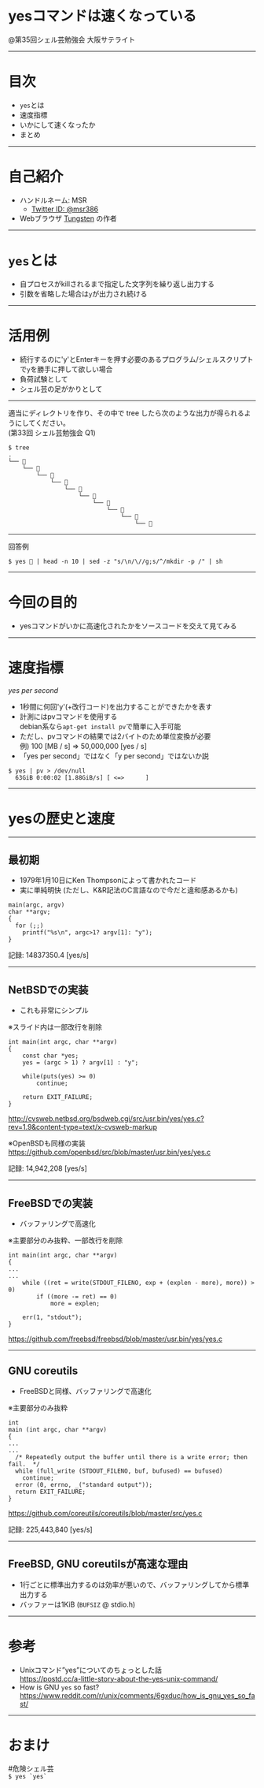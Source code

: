 # yesコマンドは速くなっている

@第35回シェル芸勉強会 大阪サテライト

---
# 目次
* `yes`とは
* 速度指標
* いかにして速くなったか
* まとめ

---
# 自己紹介

* ハンドルネーム: MSR
    * [Twitter ID: @msr386](https://twitter.com/msr386)
* Webブラウザ [Tungsten](https://app.tungsten-start.net/) の作者

---
# `yes`とは

* 自プロセスがkillされるまで指定した文字列を繰り返し出力する
* 引数を省略した場合は`y`が出力され続ける

---
# 活用例

- 続行するのに'y'とEnterキーを押す必要のあるプログラム/シェルスクリプトで`y`を勝手に押して欲しい場合
- 負荷試験として
- シェル芸の足がかりとして

---

適当にディレクトリを作り、その中で tree したら次のような出力が得られるようにしてください。  
(第33回 シェル芸勉強会 Q1)

```
$ tree
.
└── 💩
    └── 💩
        └── 💩
            └── 💩
                └── 💩
                    └── 💩
                        └── 💩
                            └── 💩
                                └── 💩
                                    └── 💩
```

---

回答例

```
$ yes 💩 | head -n 10 | sed -z "s/\n/\//g;s/^/mkdir -p /" | sh
```


---
# 今回の目的

* yesコマンドがいかに高速化されたかをソースコードを交えて見てみる

---
# 速度指標

_yes per second_

* 1秒間に何回'y'(+改行コード)を出力することができたかを表す
* 計測にはpvコマンドを使用する  
  debian系なら`apt-get install pv`で簡単に入手可能
* ただし、pvコマンドの結果では2バイトのため単位変換が必要  
  例) 100 [MB / s] => 50,000,000 [yes / s]
* 「yes per second」ではなく「y per second」ではないか説

```
$ yes | pv > /dev/null
  63GiB 0:00:02 [1.88GiB/s] [ <=>      ]
```

---

# yesの歴史と速度

---
## 最初期

* 1979年1月10日にKen Thompsonによって書かれたコード
* 実に単純明快 (ただし、K&R記法のC言語なので今だと違和感あるかも)

```
main(argc, argv)
char **argv;
{
  for (;;)
    printf("%s\n", argc>1? argv[1]: "y");
}
```

記録: 14837350.4 \[yes/s\]

---
## NetBSDでの実装

* これも非常にシンプル

※スライド内は一部改行を削除
```
int main(int argc, char **argv)
{
	const char *yes;
	yes = (argc > 1) ? argv[1] : "y";

	while(puts(yes) >= 0)
		continue;

	return EXIT_FAILURE;
}
```

http://cvsweb.netbsd.org/bsdweb.cgi/src/usr.bin/yes/yes.c?rev=1.9&content-type=text/x-cvsweb-markup

※OpenBSDも同様の実装  
https://github.com/openbsd/src/blob/master/usr.bin/yes/yes.c

記録: 14,942,208 \[yes/s\]



---
## FreeBSDでの実装

* バッファリングで高速化

※主要部分のみ抜粋、一部改行を削除
```
int main(int argc, char **argv)
{
...
...
	while ((ret = write(STDOUT_FILENO, exp + (explen - more), more)) > 0)
		if ((more -= ret) == 0)
			more = explen;

	err(1, "stdout");
}
```

https://github.com/freebsd/freebsd/blob/master/usr.bin/yes/yes.c




---
## GNU coreutils

* FreeBSDと同様、バッファリングで高速化

※主要部分のみ抜粋
```
int
main (int argc, char **argv)
{
...
...
  /* Repeatedly output the buffer until there is a write error; then fail.  */
  while (full_write (STDOUT_FILENO, buf, bufused) == bufused)
    continue;
  error (0, errno, _("standard output"));
  return EXIT_FAILURE;
}
```

https://github.com/coreutils/coreutils/blob/master/src/yes.c

記録: 225,443,840 \[yes/s\]

---
## FreeBSD, GNU coreutilsが高速な理由

* 1行ごとに標準出力するのは効率が悪いので、バッファリングしてから標準出力する
* バッファーは1KiB (`BUFSIZ` @ stdio.h)


---
# 参考

* Unixコマンド”yes”についてのちょっとした話  
https://postd.cc/a-little-story-about-the-yes-unix-command/
* How is GNU `yes` so fast?  
https://www.reddit.com/r/unix/comments/6gxduc/how_is_gnu_yes_so_fast/

---
# おまけ

\#危険シェル芸  
`` $ yes `yes` ``
